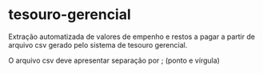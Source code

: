 # tesouro-gerencial
Extração automatizada de valores de empenho e restos a pagar a partir de arquivo csv gerado pelo sistema de tesouro gerencial.

O arquivo csv deve apresentar separação por ; (ponto e vírgula)
